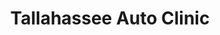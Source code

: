 ---
title: "Tallahassee Auto Clinic"
url: /tallahassee/tallahassee-auto-clinic/
shop: car repair
---